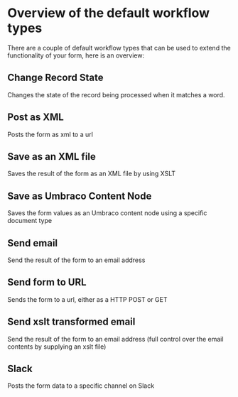 # Overview of the default workflow types

There are a couple of default workflow types that can be used to extend the functionality of your form, here is an overview:

## Change Record State
Changes the state of the record being processed when it matches a word.  
## Post as XML
Posts the form as xml to a url
## Save as an XML file
Saves the result of the form as an XML file by using XSLT
## Save as Umbraco Content Node
Saves the form values as an Umbraco content node using a specific document type
## Send email
Send the result of the form to an email address
## Send form to URL
Sends the form to a url, either as a HTTP POST or GET
## Send xslt transformed email
Send the result of the form to an email address (full control over the email contents by supplying an xslt file)
## Slack
Posts the form data to a specific channel on Slack
